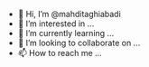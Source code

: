 - 👋 Hi, I’m @mahditaghiabadi
- 👀 I’m interested in ...
- 🌱 I’m currently learning ...
- 💞️ I’m looking to collaborate on ...
- 📫 How to reach me ...

<!---
mahditaghiabadi/mahditaghiabadi is a ✨ special ✨ repository because its `README.md` (this file) appears on your GitHub profile.
You can click the Preview link to take a look at your changes.
--->
